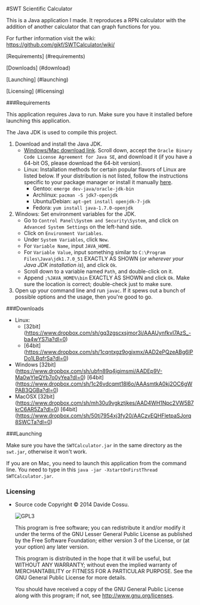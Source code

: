 #SWT Scientific Calculator

This is a Java application I made. It reproduces a RPN calculator with the addition of another calculator that can graph functions for you.

For further information visit the wiki: https://github.com/gjkf/SWTCalculator/wiki/

[Requirements] (#requirements)

[Downloads] (#download)

[Launching] (#launching)

[Licensing] (#licensing)

###Requirements

This application requires Java to run. Make sure you have it installed before launching this application.

The Java JDK is used to compile this project.

1. Download and install the Java JDK.
	* [Windows/Mac download link](http://www.oracle.com/technetwork/java/javase/downloads/jdk7-downloads-1880260.html).  Scroll down, accept the `Oracle Binary Code License Agreement for Java SE`, and download it (if you have a 64-bit OS, please download the 64-bit version).
	* Linux: Installation methods for certain popular flavors of Linux are listed below.  If your distribution is not listed, follow the instructions specific to your package manager or install it manually [here](http://www.oracle.com/technetwork/java/javase/downloads/jdk7-downloads-1880260.html).
		* Gentoo: `emerge dev-java/oracle-jdk-bin`
		* Archlinux: `pacman -S jdk7-openjdk`
		* Ubuntu/Debian: `apt-get install openjdk-7-jdk`
		* Fedora: `yum install java-1.7.0-openjdk`
2. Windows: Set environment variables for the JDK.
    * Go to `Control Panel\System and Security\System`, and click on `Advanced System Settings` on the left-hand side.
    * Click on `Environment Variables`.
    * Under `System Variables`, click `New`.
    * For `Variable Name`, input `JAVA_HOME`.
    * For `Variable Value`, input something similar to `C:\Program Files\Java\jdk1.7.0_51` EXACTLY AS SHOWN (*or wherever your Java JDK installation is*), and click `Ok`.
    * Scroll down to a variable named `Path`, and double-click on it.
    * Append `;%JAVA_HOME%\bin` EXACTLY AS SHOWN and click `Ok`.  Make sure the location is correct; double-check just to make sure.
3. Open up your command line and run `javac`.  If it spews out a bunch of possible options and the usage, then you're good to go.

###Downloads

* Linux:
  * [32bit] (https://www.dropbox.com/sh/gq3zgscxsjmor3i/AAAUynfkvI7AzS_-ba4wYS7ia?dl=0)
  * [64bit] (https://www.dropbox.com/sh/1cqntxgz9ogjxmx/AAD2ePQzeABg6lPDo1LBqfrSa?dl=0)
* Windows
  [32bit] (https://www.dropbox.com/sh/ubfn89q4jgimsmi/AADEp9V-Ma0wYleQYb7o0yYea?dl=0)
  [64bit] (https://www.dropbox.com/sh/1c26vdcqmt18l6o/AAAsmtkA0kj2OC6gWPAB3QGBa?dl=0)
* MacOSX
  [32bit] (https://www.dropbox.com/sh/mh30u9vgkztjkes/AAD4WH1Npc2VW5B7krC6AR5Za?dl=0)
  [64bit] (https://www.dropbox.com/sh/50tj7954xj3fy20/AACzvEQHFletpaSJorq8SWCTa?dl=0)

###Launching

Make sure you have the `SWTCalculator.jar` in the same directory as the `swt.jar`, otherwise it won't work.

If you are on Mac, you need to launch this application from the command line. You need to type in this `java -jar -XstartOnFirstThread SWTCalculator.jar`.

### Licensing

- Source code Copyright &copy; 2014 Davide Cossu.

  ![GPL3](https://www.gnu.org/graphics/lgplv3-147x51.png)

  This program is free software; you can redistribute it and/or modify it under the terms of the GNU Lesser General Public License as published by the Free Software Foundation; either version 3 of the License, or (at your option) any later version.

  This program is distributed in the hope that it will be useful, but WITHOUT ANY WARRANTY; without even the implied warranty of MERCHANTABILITY or FITNESS FOR A PARTICULAR PURPOSE. See the GNU General Public License for more details.

  You should have received a copy of the GNU General Public License along with this program; if not, see <http://www.gnu.org/licenses>.